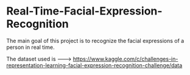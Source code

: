 # Real-Time-Facial-Expression-Recognition
The main goal of this project is to recognize the facial expressions of a person in real time.

The dataset used is --->
https://www.kaggle.com/c/challenges-in-representation-learning-facial-expression-recognition-challenge/data
